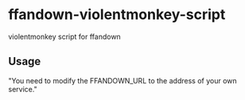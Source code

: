 # ffandown-violentmonkey-script

violentmonkey script for ffandown

## Usage

"You need to modify the FFANDOWN_URL to the address of your own service."
